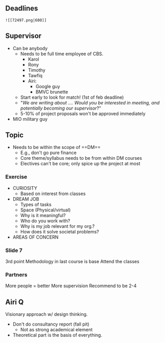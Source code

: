 
## **Deadlines**
	![[72497.png|600]]
	
## Supervisor
- Can be anybody
	- Needs to be full time employee of CBS.
		- Karol
		- Rony
		- Timothy
		- Tawfiq
		- Airi:
			- Google guy
			- BMVC brunette
	- Start early to look for match! (1st of feb deadline)
	- "*We are writing about …. Would you be interested in meeting, and potentially becoming our supervisor*?"
	- 5-10% of project proposals won't be approved immediately
- MIO military guy

## Topic
- Needs to be within the scope of ==DM==
	- E.g., don't go pure finance
	- Core theme/syllabus needs to be from within DM courses
	- Electives can't be core; only spice up the project at most

### Exercise
- CURIOSITY
	- Based on interest from classes
- DREAM JOB
	- Types of tasks
	- Space (Physical/virtual)
	- Why is it meaningful?
	- Who do you work with?
	- Why is my job relevant for my org.?
	- How does it solve societal problems?
- AREAS OF CONCERN

### Slide 7
3rd point Methodology in last course is base
	Attend the classes

### Partners
More people = better
	More supervision
	Recommend to be 2-4

## Airi Q
Visionary approach w/ design thinking.
- Don't do consultancy report (fall pit)
	- Not as strong academical element
- Theoretical part is the basis of everything.

